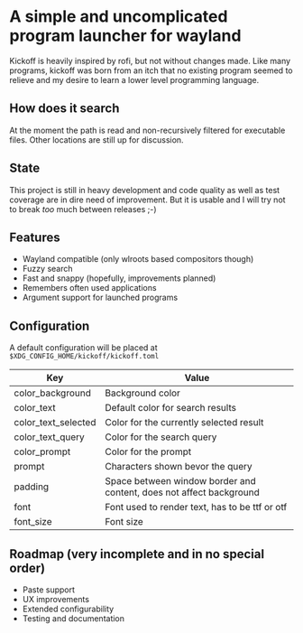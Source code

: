 # A simple and uncomplicated program launcher for wayland

Kickoff is heavily inspired by rofi, but not without changes made.
Like many programs, kickoff was born from an itch that no existing program seemed to relieve and my desire to learn a lower level programming language.

## How does it search
At the moment the path is read and non-recursively filtered for executable files. Other locations are still up for discussion.

## State
This project is still in heavy development and code quality as well as test coverage are in dire need of improvement. But it is usable and I will try not to break *too* much between releases ;-)

## Features
* Wayland compatible (only wlroots based compositors though)
* Fuzzy search
* Fast and snappy (hopefully, improvements planned)
* Remembers often used applications
* Argument support for launched programs

## Configuration
A default configuration will be placed at `$XDG_CONFIG_HOME/kickoff/kickoff.toml`

| Key | Value |
| --- | --- |
| color_background | Background color |
| color_text | Default color for search results |
| color_text_selected | Color for the currently selected result |
| color_text_query | Color for the search query |
| color_prompt | Color for the prompt |
| prompt | Characters shown bevor the query |
| padding | Space between window border and content, does not affect background |
| font | Font used to render text, has to be ttf or otf |
| font_size | Font size |


## Roadmap (very incomplete and in no special order)
* Paste support
* UX improvements
* Extended configurability
* Testing and documentation
